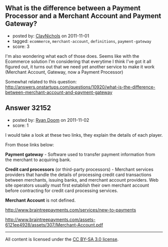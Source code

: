 ## What is the difference between a Payment Processor and a Merchant Account and Payment Gateway?

- posted by: [ClayNichols](https://stackexchange.com/users/-1/3534-claynichols) on 2011-11-01
- tagged: `ecommerce`, `merchant-account`, `definitions`, `payment-gateway`
- score: 3


I'm also wondering what each of those does. Seems like with the Ecommerce solution I'm considering that everytime I think I've got it all figured out, it turns out that we need yet another service to make it work (Merchant Account, Gateway, now a Payment Processor)


Somewhat related to this question:
http://answers.onstartups.com/questions/10920/what-is-the-difference-between-merchant-account-and-payment-gateway


## Answer 32152

- posted by: [Ryan Doom](https://stackexchange.com/users/-1/5655-ryan-doom) on 2011-11-02
- score: 1

<p>I would take a look at these two links, they explain the details of each player.</p>

<p>From those links below:</p>

<p><strong>Payment gateway</strong> - Software used to transfer payment information from the merchant 
to acquiring bank. </p>

<p><strong>Credit card processors</strong> (or third-party processors) - Merchant services providers 
that handle the details of processing credit card transactions between merchants, 
issuing banks, and merchant account providers. Web site operators usually must first 
establish their own merchant account before contracting for credit card processing 
services. </p>

<p><strong>Merchant Account</strong> is not defined.</p>

<p><a href="http://www.braintreepayments.com/services/new-to-payments" rel="nofollow">http://www.braintreepayments.com/services/new-to-payments</a></p>

<p><a href="http://www.braintreepayments.com/assets-6121ee4928/assets/307/Merchant-Account.pdf" rel="nofollow">http://www.braintreepayments.com/assets-6121ee4928/assets/307/Merchant-Account.pdf</a></p>




---

All content is licensed under the [CC BY-SA 3.0 license](https://creativecommons.org/licenses/by-sa/3.0/).
